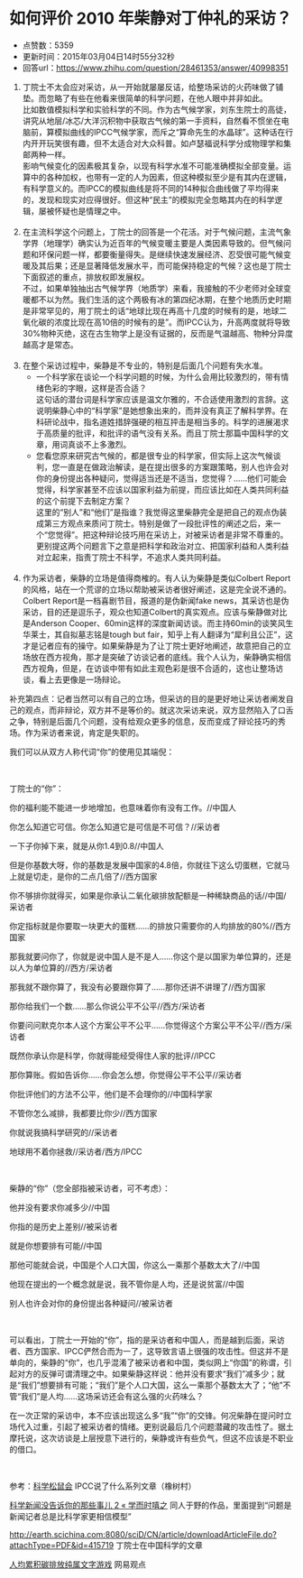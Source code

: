# 如何评价 2010 年柴静对丁仲礼的采访？
- 点赞数：5359
- 更新时间：2015年03月04日14时55分32秒
- 回答url：https://www.zhihu.com/question/28461353/answer/40998351
<body>
 <ol>
  <li data-pid="y4bu1QSq">丁院士不太会应对采访，从一开始就屡屡反诘，给整场采访的火药味做了铺垫。而忽略了有些在他看来很简单的科学问题，在他人眼中并非如此。<br>
   比如数值模拟科学和实验科学的不同。作为古气候学家，刘东生院士的高徒，讲究从地层/冰芯/大洋沉积物中获取古气候的第一手资料，自然看不惯坐在电脑前，算模拟曲线的IPCC气候学家，而斥之“算命先生的水晶球”。这种话在行内开开玩笑很有趣，但不太适合对大众科普。如卢瑟福说科学分成物理学和集邮两种一样。<br>
   影响气候变化的因素极其复杂，以现有科学水准不可能准确模拟全部变量。运算中的各种加权，也带有一定的人为因素，但这种模拟至少是有其内在逻辑，有科学意义的。而IPCC的模拟曲线是将不同的14种拟合曲线做了平均得来的，发现和现实对应得很好。但这种“民主”的模拟完全忽略其内在的科学逻辑，屡被怀疑也是情理之中。<br><br></li>
  <li data-pid="gezxEfed">在主流科学这个问题上，丁院士的回答是一个花活。对于气候问题，主流气象学界（地理学）确实认为近百年的气候变暖主要是人类因素导致的。但气候问题和环保问题一样，都要衡量得失。是继续快速发展经济、忍受很可能气候变暖及其后果；还是显著降低发展水平，而可能保持稳定的气候？这也是丁院士下面叙述的重点，排放权即发展权。<br>
   不过，如果单独抽出古气候学界（地质学）来看，我接触的不少老师对全球变暖都不以为然。我们生活的这个两极有冰的第四纪冰期，在整个地质历史时期是非常罕见的，用丁院士的话“地球比现在再高十几度的时候有的是，地球二氧化碳的浓度比现在高10倍的时候有的是”。而IPCC认为，升高两度就将导致30%物种灭绝，这在古生物学上是没有证据的，反而是气温越高、物种分异度越高才是常态。<br><br></li>
  <li data-pid="Ou8Xz1xS">在整个采访过程中，柴静是不专业的，特别是后面几个问题有失水准。<br>
   <ul>
    <li data-pid="mpHZW5Bk">一个科学家在谈论一个科学问题的时候，为什么会用比较激烈的，带有情绪色彩的字眼，这样是否合适？<br>
     这句话的潜台词是科学家应该是温文尔雅的，不合适使用激烈的言辞。这说明柴静心中的“科学家”是她想象出来的，而并没有真正了解科学界。在科研论战中，指名道姓措辞强硬的相互抨击是相当多的。科学的进展渴求于高质量的批评，和批评的语气没有关系。而且丁院士那篇中国科学的文章，用词真谈不上多激烈。</li>
    <li data-pid="LiEwR0ww">您看您原来研究古气候的，都是很专业的科学家，但实际上这次气候谈判，您一直是在做政治解读，是在提出很多的方案跟策略，别人也许会对你的身份提出各种疑问，觉得适当还是不适当，您觉得？……他们可能会觉得，科学家甚至不应该以国家利益为前提，而应该比如在人类共同利益的这个前提下去制定方案？<br>
     这里的“别人”和“他们”是指谁？我觉得这里柴静完全是把自己的观点伪装成第三方观点来质问丁院士。特别是做了一段批评性的阐述之后，来一个“您觉得”。把这种辩论技巧用在采访上，对被采访者是非常不尊重的。更别提这两个问题言下之意是把科学和政治对立、把国家利益和人类利益对立起来，指责丁院士不科学，不追求人类共同利益。</li>
   </ul><br></li>
  <li data-pid="yU5ddrE7">作为采访者，柴静的立场是值得商榷的。有人认为柴静是类似Colbert Report的风格，站在一个荒谬的立场以帮助被采访者很好阐述，这是完全说不通的。Colbert Report是一档喜剧节目，报道的是伪新闻fake news，其采访也是伪采访，目的还是逗乐子，观众也知道Colbert的真实观点。应该与柴静做对比是Anderson Cooper、60min这样的深度新闻访谈。而主持60min的谈笑风生华莱士，其自拟墓志铭是tough but fair，知乎上有人翻译为“犀利且公正”，这才是记者应有的操守。如果柴静是为了让丁院士更好地阐述，故意把自己的立场放在西方视角，那才是突破了访谈记者的底线。我个人认为，柴静确实相信西方视角，但是，在访谈中带有如此主观色彩是很不合适的，这也让整场访谈，看上去更像是一场辩论。<br></li>
 </ol>
 <p data-pid="3NzjLq6Y">补充第四点：记者当然可以有自己的立场，但采访的目的是更好地让采访者阐发自己的观点，而非辩论，双方并不是等价的。就这次采访来说，双方显然陷入了口舌之争，特别是后面几个问题，没有给观众更多的信息，反而变成了辩论技巧的秀场。作为采访者来说，肯定是失职的。</p>
 <p data-pid="0TkRmYbN">我们可以从双方人称代词“你”的使用见其端倪：</p>
 <br>
 <p data-pid="KgJxycpl">丁院士的“你”：</p>
 <p data-pid="ueHf9BWi">你的福利能不能进一步地增加，也意味着你有没有工作。//中国人</p>
 <p data-pid="s_dMTfhW">你怎么知道它可信。你怎么知道它是可信是不可信？//采访者</p>
 <p data-pid="BpdQUcqu">一下子你掉下来，就是从你1.4到0.8//中国人</p>
 <p data-pid="7lUPq71K">但是你基数大呀，你的基数是发展中国家的4.8倍，你就往下这么切蛋糕，它就马上就是切走，是你的二点几倍了//西方国家</p>
 <p data-pid="hL6wn9gr">你不够排你就得买，如果是你承认二氧化碳排放配额是一种稀缺商品的话//中国/采访者</p>
 <p data-pid="CvSGpG6x">你定指标就是你要取一块更大的蛋糕……的排放只需要你的人均排放的80%//西方国家</p>
 <p data-pid="KwbytgT-">那我就要问你了，你就是说中国人是不是人……你这个是以国家为单位算的，还是以人为单位算的//西方/采访者</p>
 <p data-pid="pccTNH-4">那我就不跟你算了，我没有必要跟你算了……那你还讲不讲理了//西方国家<br></p>
 <p data-pid="QG3jgH-V">那你给我们一个数……那么你说公平不公平//西方/采访者</p>
 <p data-pid="UKdv9Kfx">你要问问默克尔本人这个方案公平不公平……你觉得这个方案公平不公平//西方/采访者</p>
 <p data-pid="3Hkv7FRx">既然你承认你是科学，你就得能经受得住人家的批评//IPCC<br></p>
 <p data-pid="L29tYnWH">那你算账。假如告诉你……你会怎么想，你觉得公平不公平//采访者</p>
 <p data-pid="wldD6Xgf">你批评他们的方法不公平，他们是不会理你的//中国科学家<br></p>
 <p data-pid="LBvXx5XG">不管你怎么减排，我都要比你少//西方国家</p>
 <p data-pid="OqrHyNy9">你就说我搞科学研究的//采访者</p>
 <p data-pid="pftD5x5t">地球用不着你拯救//采访者/西方/IPCC</p>
 <br>
 <p data-pid="cF6g8wxY">柴静的“你”（您全部指被采访者，可不考虑）：</p>
 <p data-pid="DApuyh24">他并没有要求你减多少//中国<br></p>
 <p data-pid="QaNn8giy">你指的是历史上差别//被采访者</p>
 <p data-pid="qtyC9SUA">就是你想要排有可能//中国</p>
 <p data-pid="-jMFlQdH">那他可能就会说，中国是个人口大国，你这么一乘那个基数太大了//中国</p>
 <p data-pid="mauDvsEU">他现在提出的一个概念就是说，我不管你是人均，还是说贫富//中国</p>
 <p data-pid="scL34MC5">别人也许会对你的身份提出各种疑问//被采访者</p>
 <br>
 <p data-pid="nycbo1Iq">可以看出，丁院士一开始的“你”，指的是采访者和中国人，而是越到后面，采访者、西方国家、IPCC俨然合而为一了，这导致言语上很强的攻击性。但这并不是单向的，柴静的“你”，也几乎混淆了被采访者和中国，类似网上“你国”的称谓，引起对方的反弹可谓清理之中。如果柴静这样说：他并没有要求“我们”减多少；就是“我们”想要排有可能；“我们”是个人口大国，这么一乘那个基数太大了；“他”不管“我们”是人均……这场采访还会有这么强的火药味么？</p>
 <p data-pid="oJrd9Ilo">在一次正常的采访中，本不应该出现这么多“我”“你”的交锋。何况柴静在提问时立场代入过重，引起了被采访者的情绪。更别说最后几个问题潜藏的攻击性了。据土摩托说，这次访谈是上层授意下进行的，柴静或许有些负气，但这不应该是不职业的借口。<br></p>
 <br>
 <p data-pid="F594lRJO">参考：<a class=" wrap external" href="https://link.zhihu.com/?target=http%3A//songshuhui.net/archives/44680" target="_blank" rel="nofollow noreferrer">科学松鼠会</a> IPCC说了什么系列文章（橡树村）</p>
 <p data-pid="mjrbtakG"><a class=" wrap external" href="https://link.zhihu.com/?target=http%3A//www.geekonomics10000.com/576" target="_blank" rel="nofollow noreferrer">科学新闻没告诉你的那些事儿 2 « 学而时嘻之</a> 同人于野的作品，里面提到“问题是新闻记者总是比科学家更相信模型”<br></p>
 <p data-pid="GUFmPrfu"><a class=" external" href="https://link.zhihu.com/?target=http%3A//earth.scichina.com%3A8080/sciD/CN/article/downloadArticleFile.do%3FattachType%3DPDF%26id%3D415719" target="_blank" rel="nofollow noreferrer"><span class="invisible">http://</span><span class="visible">earth.scichina.com:8080</span><span class="invisible">/sciD/CN/article/downloadArticleFile.do?attachType=PDF&amp;id=415719</span><span class="ellipsis"></span></a> 丁院士在中国科学的文章<br></p>
 <p data-pid="osrQhvjr"><a class=" wrap external" href="https://link.zhihu.com/?target=http%3A//discover.news.163.com/special/percapitaemission/" target="_blank" rel="nofollow noreferrer">人均累积碳排放纯属文字游戏</a> 网易观点</p>
</body>
